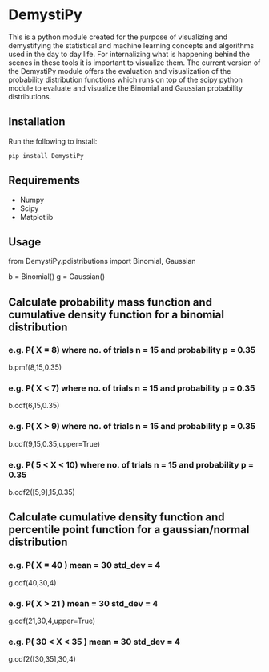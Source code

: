 # DemystiPy

This is a python module created for the purpose of visualizing and demystifying the statistical and machine learning concepts and algorithms used in the day to day life. For internalizing what is happening behind the scenes in these tools it is important to visualize them. The current version of the DemystiPy module offers the evaluation and visualization of the probability distribution functions which runs on top of the scipy python module to evaluate and visualize the Binomial and Gaussian probability distributions. 

## Installation

Run the following to install:

```
pip install DemystiPy
```

## Requirements

- Numpy
- Scipy
- Matplotlib

## Usage

from DemystiPy.pdistributions import Binomial, Gaussian

b = Binomial()
g = Gaussian()

## Calculate probability mass function and cumulative density function for a binomial distribution
### e.g. P( X = 8) where no. of trials n = 15 and probability p = 0.35
b.pmf(8,15,0.35) 

### e.g. P( X < 7) where no. of trials n = 15 and probability p = 0.35
b.cdf(6,15,0.35)

### e.g. P( X > 9) where no. of trials n = 15 and probability p = 0.35
b.cdf(9,15,0.35,upper=True)

### e.g. P( 5 < X < 10) where no. of trials n = 15 and probability p = 0.35
b.cdf2([5,9],15,0.35)

## Calculate cumulative density function and percentile point function for a gaussian/normal distribution
### e.g. P( X = 40 ) mean = 30 std_dev = 4
g.cdf(40,30,4)

### e.g. P( X > 21 ) mean = 30 std_dev = 4
g.cdf(21,30,4,upper=True)

### e.g. P( 30 < X < 35 ) mean = 30 std_dev = 4
g.cdf2([30,35],30,4)
